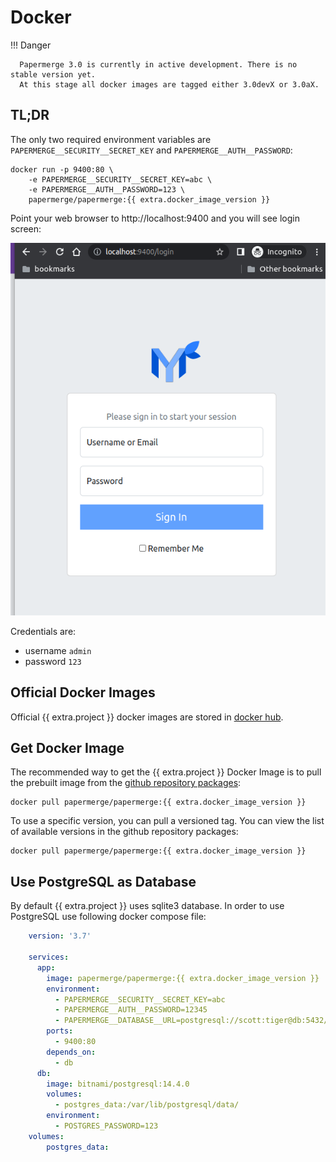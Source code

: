 # Docker

!!! Danger

      Papermerge 3.0 is currently in active development. There is no stable version yet.
      At this stage all docker images are tagged either 3.0devX or 3.0aX.

## TL;DR

The only two required environment variables are `PAPERMERGE__SECURITY__SECRET_KEY` and `PAPERMERGE__AUTH__PASSWORD`:

```console
docker run -p 9400:80 \
    -e PAPERMERGE__SECURITY__SECRET_KEY=abc \
    -e PAPERMERGE__AUTH__PASSWORD=123 \
    papermerge/papermerge:{{ extra.docker_image_version }}
```

Point your web browser to http://localhost:9400 and you will see login screen:


![login screen](../img/setup/login.png)


Credentials are:

- username `admin`
- password `123`


## Official Docker Images

Official {{ extra.project  }} docker images are stored in <a href="https://hub.docker.com/u/papermerge" class="external-link" target="_blank">docker hub</a>.


## Get Docker Image

The recommended way to get the {{ extra.project }} Docker Image is to pull the prebuilt image from the <a href=" https://github.com/papermerge/papermerge-core/pkgs/container/papermerge" class="external-link" target="_blank">github repository packages</a>:

```console
docker pull papermerge/papermerge:{{ extra.docker_image_version }}
```

To use a specific version, you can pull a versioned tag. You can view the list
of available versions in the github repository packages:

```console
docker pull papermerge/papermerge:{{ extra.docker_image_version }}
```


## Use PostgreSQL as Database

By default {{ extra.project }} uses sqlite3 database. In order to use
PostgreSQL use following docker compose file:

```yaml
    version: '3.7'

    services:
      app:
        image: papermerge/papermerge:{{ extra.docker_image_version }}
        environment:
          - PAPERMERGE__SECURITY__SECRET_KEY=abc
          - PAPERMERGE__AUTH__PASSWORD=12345
          - PAPERMERGE__DATABASE__URL=postgresql://scott:tiger@db:5432/mydatabase
        ports:
          - 9400:80
        depends_on:
          - db
      db:
        image: bitnami/postgresql:14.4.0
        volumes:
          - postgres_data:/var/lib/postgresql/data/
        environment:
          - POSTGRES_PASSWORD=123
    volumes:
        postgres_data:
```
